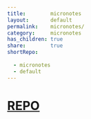 ```yaml
---
title:        micronotes    
layout:       default    
permalink:    micronotes/    
category:     micronotes    
has_children: true    
share:        true    
shortRepo:    
    
  - micronotes    
  - default    
---
```

    
# [REPO](https://github.com/14paxton/micronotes)